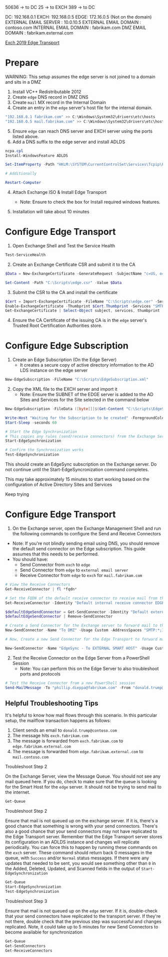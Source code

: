 50636 -> to DC
25 -> to EXCH
389 -> to DC

DC: 192.168.0.1
EXCH: 192.168.0.5
EDGE: 172.16.0.5 (Not on the domain)
EXTERNAL EMAIL SERVER : 10.0.10.5
EXTERNAL EMAIL DOMAIN : contoso.com
INTERNAL EMAIL DOMAIN : fabrikam.com
DMZ EMAIL DOMAIN : fabrikam.external.com

[Exch 2019 Edge Transport](https://learn.microsoft.com/en-us/exchange/plan-and-deploy/prerequisites?view=exchserver-2019)

# Prepare

WARNING: This setup assumes the edge server is not joined to a domain and sits in a DMZ

1. Install VC++ Redistributable 2012
2. Create `edge` DNS record in DMZ DNS
3. Create `mail` MX record in the Internal Domain
4. Create an entry in the `edge` server's host file for the internal domain.
```powershell
"192.168.0.1 fabrikam.com" >> C:\Windows\System32\drivers\etc\hosts
"192.168.0.5 mail.fabrikam.com" >> C:\Windows\System32\drivers\etc\hosts
``` 
5. Ensure `edge` can reach DNS server and EXCH server using the ports listed above.
6. Add a DNS suffix to the edge server and install ADLDS

```powershell
ncpa.cpl
Install-WindowsFeature ADLDS

Set-ItemProperty -Path "HKLM:\SYSTEM\CurrentControlSet\Services\Tcpip\Parameters" -Name "NV Domain" -Value "fabrikam.external.com"

# Additionally

Restart-Computer
```

4. Attach Exchange ISO & Install Edge Transport
    - Note: Ensure to check the box for Install required windows features.

5. Installation will take about 10 minutes

# Configure Edge Transport

1. Open Exchange Shell and Test the Service Health
```powershell
Test-ServiceHealth
```

2. Create an Exchange Certificate CSR and submit it to the CA
```powershell
$Data = New-ExchangeCertificate -GenerateRequest -SubjectName "c=US, o=I CORPS, cn=mail.fabrikam.com" -DomainName mail.fabrikam.com, autodiscover.fabrikam.com, edge.fabrikam.com -PrivateKeyExportable $true -Server edge

Set-Content -Path "C:\Scripts\edge.csr" -Value $Data
```
3. Submit the CSR to the CA and install the certificate

```powershell
$Cert = Import-ExchangeCertificate -FileName "C:\Scripts\edge.cer" -Server edge
Enable-ExchangeCertificate -Thumbprint $Cert.Thumbprint -Services "SMTP"
Get-ExchangeCertificate | Select-Object subject, services, thumbprint

```

4. Ensure the CA Certificate of the issuing CA is in the `edge` server's Trusted Root Certification Authorities store. 

# Configure Edge Subscription

1. Create an Edge Subscription (On the Edge Server)
   - It creates a secure copy of active directory information to the AD LDS instance on the edge server

```powershell
New-EdgeSubscription -FileName "C:\Scripts\EdgeSubscription.xml"
```

2. Copy the XML file to the EXCH server and import it
   - Note: Ensure the SUBNET of the EDGE server is added to the AD Sites and Services for the Site selected in the command below

```powershell
New-EdgeSubscription -FileData ([byte[]]$(Get-Content "C:\Scripts\EdgeSubscription.xml" -Encoding Byte -ReadCount 0)) -Site "Default-First-Site-Name"

Write-Host "Waiting for the Subscription to be created" -ForegroundColor Yellow
Start-Sleep -seconds 60

# Start the Edge Synchronization
# This copies any rules (send/receive connectors) from the Exchange Server to the Edge Transport server
Start-EdgeSynchronization

# Confirm the Synchronization works
Test-EdgeSynchronization

```

This should create an EdgeSync subscription on the Exchange server. Do not continue until the Start-EdgeSyncronization command completes. 

This may take approximately 15 minutes to start working based on the configuration of Active Directory Sites and Services

Keep trying 

# Configure Edge Transport

1. On the Exchange server, open the Exchange Management Shell and run the following commands to configure the Send and Receive Connectors
  - Note: If you're not blindly sending email using DNS, you should remove the default send connector on the Edge subscription. This guide assumes that this needs to be performed.
  - You should have: 
      - Send Connector from `exch` to `edge`
      - Send Connector from `edge` to `external email server`
      - Receive Connector from `edge` to `exch` for `mail.fabrikam.com`

```powershell
# View the Receive Connectors
Get-ReceiveConnector | fl *fqdn*

# Set the FQDN of the default receive connector to receive mail from the external network for the internal domain
Set-ReceiveConnector -Identity "Default internal receive connector EDGE" -Fqdn "mail.fabrikam.com"

$defaultEdgeSendConnector = Get-SendConnector -Identity "Default external send connector EDGE"
$defaultEdgeSendConnector | Remove-SendConnector

# Create a Send Connector for the Exchange server to forward mail to the Edge Transport
New-SendConnector -Name "To DMZ" -Usage Custom -AddressSpaces "SMTP:*;1" -IsScopedConnector $false -SmartHosts "172.17.0.5" -SmartHostAuthMechanism "None" -UseExternalDNSServersEnabled $true -SourceTransportServers "exch"

# Now, Create a new Send Connector for the Edge Transport to forward mail for a specific domain to a smart host on the distant end.

New-SendConnector -Name "EdgeSync - To EXTERNAL SMART HOST" -Usage Custom -AddressSpaces "SMTP:contoso.com;1" -IsScopedConnector $false -SmartHosts "10.0.10.5" -SmartHostAuthMechanism "None" -UseExternalDNSServersEnabled $false -SourceTransportServers "edge"

```
2. Test the Receive Connector on the Edge Server from a PowerShell Session
   - Note: You can perform this on the Edge Server to also troubleshoot ports and protocols
```powershell
# Test the Receive Connector from a new PowerShell session
Send-MailMessage -To "phillip.dieppa@fabrikam.com" -From "donald.trump@contoso.com" -Subject "Big Water" -Body "There is water, and then there is big water" -SmtpServer "edge.fabrikam.external.com"
```

## Helpful Troubleshooting Tips

It's helpful to know how mail flows through this scenario. In this particular setup, the mailflow transaction happens as follows:

1. Client sends an email to `donald.trump@contoso.com`
2. The message hits `exch.fabrikam.com`
3. The message is forwarded from `exch.fabrikam.com` to `edge.fabrikam.external.com`
4. The message is forwarded from `edge.fabrikam.external.com` to `mail.contoso.com`

Troubleshoot Step 2

On the Exchange Server, view the Message Queue. You should not see any mail queued here. If you do, check to make sure that the queue is looking for the Smart Host for the `edge` server. It should not be trying to send mail to the internet.

```powershell
Get-Queue
```

Troubleshoot Step 2

Ensure that mail is not queued up on the exchange server. If it is, there's a good chance that something is wrong with your send connectors. There's also a good chance that your send connectors may not have replicated to the Edge Transport server. Remember that the Edge Transport server stores its configuration in an ADLDS instance and changes will replicate periodically. You can force this to happen by running these commands on the `exch` server. These command should return back 0 messages in the queue, with `Success` and/or `Normal` status messages. If there were any updates that needed to be sent, you would see something other than `0` in the Added, Deleted, Updated, and Scanned fields in the output of `Start-EdgeSynchronization`

```powershell
Get-Queue
Start-EdgeSynchronization
Test-EdgeSynchronization
```

Troubleshoot Step 3

Ensure that mail is not queued up on the `edge` server. If it is, double-check that your send connectors have replicated to the transport server. If they're not there, double check that the previous step was successful and changes replicated. Note, it could take up to 5 minutes for new Send Connectors to become available for synchronization

```powershell
Get-Queue
Get-SendConnectors
Get-ReceiveConnectors
```
